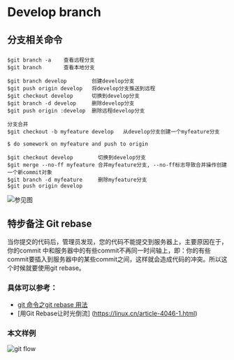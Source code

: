 # Develop branch

## 分支相关命令

###
	$git branch -a    查看远程分支
	$git branch       查看本地分支
	
	$git branch develop        创建develop分支
	$git push origin develop   将develop分支推送到远程
	$git checkout develop      切换到develop分支
	$git branch -d develop     删除develop分支
	$git push origin :develop  删除远程develop分支
	
	分支合并
	$git checkout -b myfeature develop   从develop分支创建一个myfeature分支
	
	$ do somework on myfeature and push to origin
	
	$git checkout develop        切换到develop分支
	$git merge --no-ff myfeature 合并myfeature分支, --no-ff标志导致合并操作创建一个新commit对象
	$git branch -d myfeature     删除myfeature分支
	$git push origin develop    
	
	
![参见图](http://static.oschina.net/uploads/img/201302/25142847_b6mx.png)

## 特步备注 Git rebase
当你提交的代码后，管理员发现，您的代码不能提交到服务器上，主要原因在于，你的commit 中和服务器中的有些commit不再同一时间轴上，即：你的有些commit要插入到服务器中的某些commit之间，这样就会造成代码的冲突。所以这个时候就要使用git rebase。

### 具体可以参考： <br />
* [git 命令之git rebase 用法](http://blog.csdn.net/wh_19910525/article/details/7554489) <br />
* [用Git Rebase让时光倒流] (https://linux.cn/article-4046-1.html)


### 本文样例
![git flow](http://www.do1618.com/wp-content/uploads/2016/04/git_work_flow.png)
	
	
	